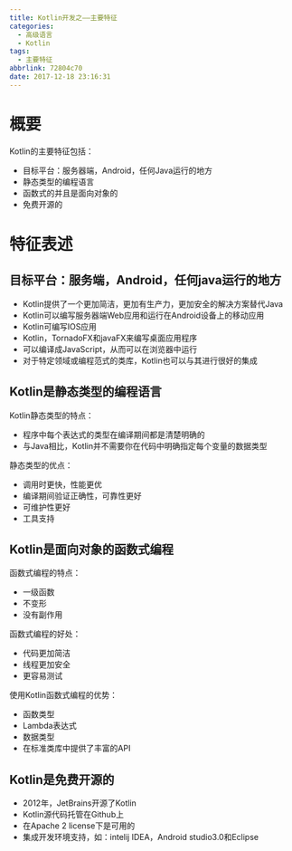 ```yaml
---
title: Kotlin开发之——主要特征
categories:
  - 高级语言
  - Kotlin
tags:
  - 主要特征
abbrlink: 72804c70
date: 2017-12-18 23:16:31
---
```


# 概要
Kotlin的主要特征包括：    

- 目标平台：服务器端，Android，任何Java运行的地方
- 静态类型的编程语言
- 函数式的并且是面向对象的
- 免费开源的
<!--more-->

# 特征表述

## 目标平台：服务端，Android，任何java运行的地方
- Kotlin提供了一个更加简洁，更加有生产力，更加安全的解决方案替代Java
- Kotlin可以编写服务器端Web应用和运行在Android设备上的移动应用
- Kotlin可编写IOS应用
- Kotlin，TornadoFX和javaFX来编写桌面应用程序
- 可以编译成JavaScript，从而可以在浏览器中运行
- 对于特定领域或编程范式的类库，Kotlin也可以与其进行很好的集成

## Kotlin是静态类型的编程语言
Kotlin静态类型的特点：    

- 程序中每个表达式的类型在编译期间都是清楚明确的
- 与Java相比，Kotlin并不需要你在代码中明确指定每个变量的数据类型

静态类型的优点：   
- 调用时更快，性能更优
- 编译期间验证正确性，可靠性更好
- 可维护性更好
- 工具支持

## Kotlin是面向对象的函数式编程

函数式编程的特点：   

- 一级函数
- 不变形
- 没有副作用

函数式编程的好处：    

- 代码更加简洁
- 线程更加安全
- 更容易测试

使用Kotlin函数式编程的优势：   

- 函数类型
- Lambda表达式
- 数据类型
- 在标准类库中提供了丰富的API


## Kotlin是免费开源的

- 2012年，JetBrains开源了Kotlin
- Kotlin源代码托管在Github上
- 在Apache 2 license下是可用的
- 集成开发环境支持，如：intelij IDEA，Android studio3.0和Eclipse

